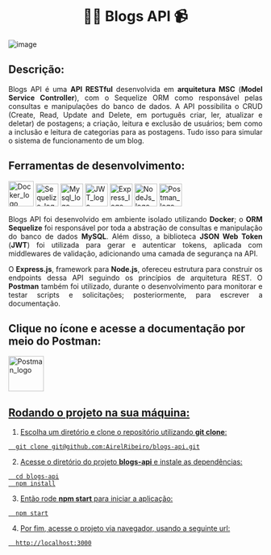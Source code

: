 # <h1 align="center"> ✍🏾 Blogs API 📹 </h1>

![image](https://user-images.githubusercontent.com/98190806/189659626-0fe60595-a0c1-4b5e-8472-79787516abd5.png)


## Descrição:

<p align="justify">Blogs API é uma <strong>API RESTful</strong> desenvolvida em <strong>arquitetura MSC</strong> (<strong>Model Service Controller</strong>), com o Sequelize ORM como responsável pelas consultas e manipulações do banco de dados. A API possibilita o CRUD (Create, Read, Update and Delete, em português criar, ler, atualizar e deletar) de postagens; a criação, leitura e exclusão de usuários; bem como a inclusão e leitura de categorias para as postagens. Tudo isso para simular o sistema de funcionamento de um blog.</p>

## Ferramentas de desenvolvimento:

<div align="left">
<img src="https://cdn.jsdelivr.net/gh/devicons/devicon/icons/docker/docker-original.svg" height="50" alt="Docker_logo"  />
<img src="https://api.iconify.design/logos:sequelize.svg?color=%23888888" height="45" alt="Sequelize_logo"  />
<img src="https://cdn.jsdelivr.net/gh/devicons/devicon/icons/mysql/mysql-original.svg" height="45" alt="Mysql_logo"  />
<img src="https://api.iconify.design/logos:jwt-icon.svg?color=%23888888" height="45" alt="JWT_logo"  />
<img src="https://cdn.jsdelivr.net/gh/devicons/devicon/icons/express/express-original.svg" height="45" alt="Express_logo"  />
<img src="https://cdn.jsdelivr.net/gh/devicons/devicon/icons/nodejs/nodejs-original.svg" height="45" alt="NodeJs_logo"  />
<img src="https://seeklogo.com/images/P/postman-logo-F43375A2EB-seeklogo.com.png" height="45" alt="Postman_logo"  />

<p align="justify">
Blogs API foi desenvolvido em ambiente isolado utilizando <strong>Docker</strong>; o <strong>ORM Sequelize</strong> foi responsável por toda a abstração de consultas e manipulação do banco de dados <strong>MySQL</strong>. Além disso, a biblioteca <strong>JSON Web Token</strong> (<strong>JWT</strong>) foi utilizada para gerar e autenticar tokens, aplicada com middlewares de validação, adicionando uma camada de segurança na API.
</p> 
<p align="justify" >
O <strong>Express.js</strong>, framework para <strong>Node.js</strong>, ofereceu estrutura para construir os endpoints dessa API seguindo os princípios de arquitetura REST. O <strong>Postman</strong> também foi utilizado, durante o desenvolvimento para monitorar e testar scripts e solicitações; posteriormente, para escrever a documentação.
</p> 

</div>

## Clique no ícone e acesse a documentação por meio do **Postman**:

<a href="https://documenter.getpostman.com/view/22527230/2s7YYpfm18" target="blanck"> <img src="https://seeklogo.com/images/P/postman-logo-F43375A2EB-seeklogo.com.png" height="70" alt="Postman_logo"  />

## Rodando o projeto na sua máquina:

1. Escolha um diretório e clone o repositório utilizando **git clone**:
```
  git clone git@github.com:AirelRibeiro/blogs-api.git
```

2. Acesse o diretório do projeto **blogs-api** e instale as dependências:
```
  cd blogs-api
  npm install
```

3. Então rode **npm start** para iniciar a aplicação:
```
  npm start
```

4. Por fim, acesse o projeto via navegador, usando a seguinte url:
```
  http://localhost:3000
```
